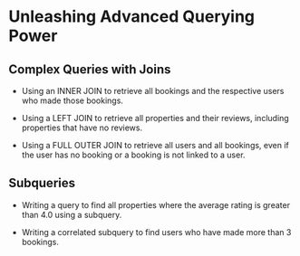 # Unleashing Advanced Querying Power

## Complex Queries with Joins
- Using an INNER JOIN to retrieve all bookings and the respective users who made those bookings.

- Using a LEFT JOIN to retrieve all properties and their reviews, including properties that have no reviews.

- Using a FULL OUTER JOIN to retrieve all users and all bookings, even if the user has no booking or a booking is not linked to a user.

## Subqueries
- Writing a query to find all properties where the average rating is greater than 4.0 using a subquery.

- Writing a correlated subquery to find users who have made more than 3 bookings.
